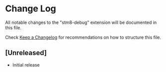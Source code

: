 # Change Log

All notable changes to the "stm8-debug" extension will be documented in this file.

Check [Keep a Changelog](http://keepachangelog.com/) for recommendations on how to structure this file.

## [Unreleased]

- Initial release